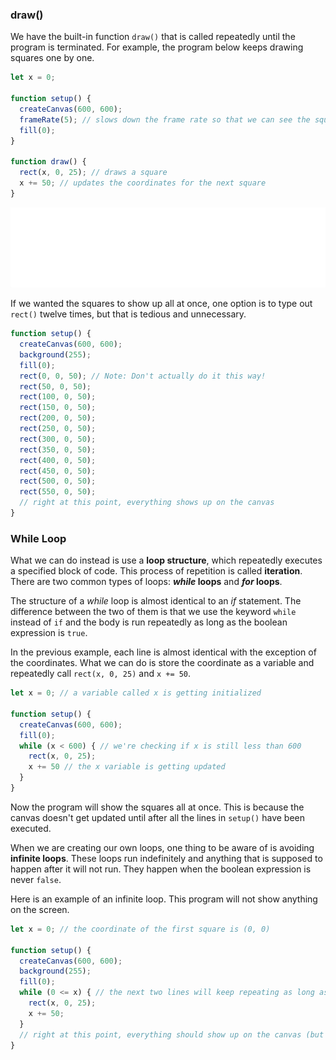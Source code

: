 ### draw()

We have the built-in function `draw()` that is called repeatedly until the program is terminated. For example, the program below keeps drawing squares one by one.

```js
let x = 0;

function setup() {
  createCanvas(600, 600);
  frameRate(5); // slows down the frame rate so that we can see the squares
  fill(0);
}

function draw() {
  rect(x, 0, 25); // draws a square
  x += 50; // updates the coordinates for the next square
}
```

![](../../Images/Checkered_Squares_1.gif)

If we wanted the squares to show up all at once, one option is to type out `rect()` twelve times, but that is tedious and unnecessary. 

```js
function setup() {
  createCanvas(600, 600);
  background(255);
  fill(0);
  rect(0, 0, 50); // Note: Don't actually do it this way!
  rect(50, 0, 50);
  rect(100, 0, 50);
  rect(150, 0, 50);
  rect(200, 0, 50);
  rect(250, 0, 50);
  rect(300, 0, 50);
  rect(350, 0, 50);
  rect(400, 0, 50);
  rect(450, 0, 50);
  rect(500, 0, 50);
  rect(550, 0, 50);
  // right at this point, everything shows up on the canvas
}
```

### While Loop

What we can do instead is use a **loop structure**, which repeatedly executes a specified block of code. This process of repetition is called **iteration**. There are two common types of loops: ***while* loops** and ***for* loops**.

The structure of a *while* loop is almost identical to an *if* statement. The difference between the two of them is that we use the keyword `while` instead of `if` and the body is run repeatedly as long as the boolean expression is `true`.

In the previous example, each line is almost identical with the exception of the coordinates. What we can do is store the coordinate as a variable and repeatedly call `rect(x, 0, 25)` and `x += 50`.

```js
let x = 0; // a variable called x is getting initialized

function setup() {
  createCanvas(600, 600);
  fill(0);
  while (x < 600) { // we're checking if x is still less than 600
    rect(x, 0, 25); 
    x += 50 // the x variable is getting updated
  }
}
```

Now the program will show the squares all at once. This is because the canvas doesn't get updated until after all the lines in `setup()` have been executed.

When we are creating our own loops, one thing to be aware of is avoiding **infinite loops**. These loops run indefinitely and anything that is supposed to happen after it will not run. They happen when the boolean expression is never `false`. 

Here is an example of an infinite loop. This program will not show anything on the screen.

```js
let x = 0; // the coordinate of the first square is (0, 0)

function setup() {
  createCanvas(600, 600);
  background(255);
  fill(0);
  while (0 <= x) { // the next two lines will keep repeating as long as 0 <= x (which is always!)
    rect(x, 0, 25); 
    x += 50;
  }
  // right at this point, everything should show up on the canvas (but it doesn't!)
}
```
